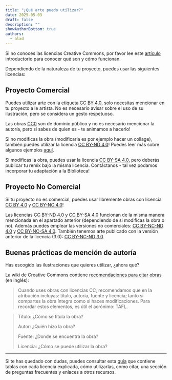 ```yaml
---
title: "¿Qué arte puedo utilizar?"
date: 2025-05-03
draft: false
description: ""
showAuthorBottom: true
authors:
  - alxd
---
```


Si no conoces las licencias Creative Commons, por favor lee este [artículo](https://cedec.intef.es/las-licencias-creative-commons-que-son-por-que-utilizarlas-y-como-hacerlo/) introductorio para conocer qué son y cómo funcionan.

Dependiendo de la naturaleza de tu proyecto, puedes usar las siguientes licencias:

## Proyecto Comercial

Puedes utilizar arte con la etiqueta [CC BY 4.0](es/tags/cc-by-4.0/), solo necesitas mencionar en tu proyecto a le artista. No es necesario avisar sobre el uso de su ilustración, pero se considera un gesto respetuoso.

Las obras [CC0](es/tags/cc0) son de dominio público y no es necesario mencionar la autoría, pero si sabes de quien es - te animamos a hacerlo!

Si no modificas la obra (modificarla es por ejemplo hacer un collage), también puedes utilizar la licencia [CC BY-ND 4.0](es/tags/cc-by-nd-4.0/)! Puedes leer más sobre algunos ejemplos [aquí](https://fundalibros.org/licencias-creative-commons-guia-completa-tipos-usos-ejemplos/).

Si modificas la obra, puedes usar la licencia [CC BY-SA 4.0](es/tags/cc-by-sa-4.0/), pero deberás publicar tu remix bajo la misma licencia. Contáctanos - tal vez podamos incorporar tu adaptación a la Biblioteca!

## Proyecto No Comercial

Si tu proyecto no es comercial, puedes usar libremente obras con licencia [CC BY 4.0](es/tags/cc-by-4.0/) y [CC BY-NC 4.0](es/tags/cc-by-nc-4.0/)!

Las licencias [CC BY-ND 4.0](es/tags/cc-by-nd-4.0/) y [CC BY-SA 4.0](es/tags/cc-by-sa-4.0/) funcionan de la misma manera mencionada en el apartado anterior (dependiendo de si modificas la obra o no). Además puedes emplear las versiones no comerciales: [CC BY-NC-ND 4.0](es/tags/cc-by-nc-nd-4.0/) y [CC BY-NC-SA 4.0](es/tags/cc-by-nc-sa-4.0/). También tenemos arte publicado con la versión anterior de la licencia (3.0): [CC BY-NC-ND 3.0](es/tags/cc-by-nc-nd-3.0/).

## Buenas prácticas de mención de autoría

Has escogido las ilustraciones que quieres utilizar, ¿ahora qué?

La wiki de Creative Commons contiene [recomendaciones para citar obras](https://wiki.creativecommons.org/wiki/Recommended_practices_for_attribution) (en inglés):

> Cuando uses obras con licencias CC, recomendamos que en la atribución incluyas: título, autoría, fuente y licencia; tanto si compartes la obra íntegra como si haces modificaciones. Para recordar estos elementos, es útil el acrónimo: TAFL.

> Título: ¿Cómo se titula la obra?
>
> Autor: ¿Quién hizo la obra?
>
> Fuente: ¿Donde se encuentra la obra?
>
> Licencia: ¿Cómo se puede utilizar la obra?

---

Si te has quedado con dudas, puedes consultar esta [guía](https://biblioguias.ucm.es/licencias-creative-commons/tipos-licencias) que contiene tablas con cada licencia explicada, cómo utilizarlas, como citar, una sección de preguntas frecuentes y enlaces a otros recursos.


